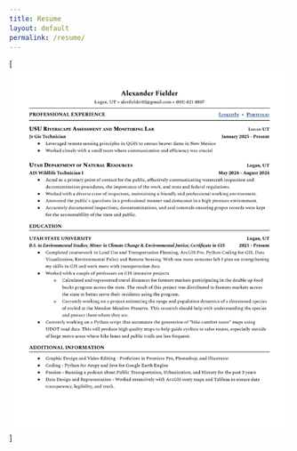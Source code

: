 ```yaml
---
title: Resume
layout: default
permalink: /resume/
---
```

[![Resume](assets/_pdf/ONE-PAGE-RESUME.png)]
